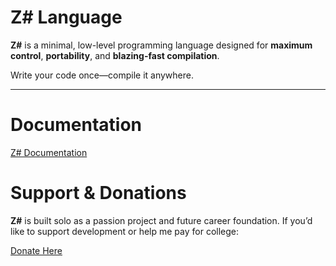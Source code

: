 # Z# Language

**Z#** is a minimal, low-level programming language designed for **maximum control**, **portability**, and **blazing-fast compilation**.

Write your code once—compile it anywhere.

---

# Documentation

[Z# Documentation](https://docs.zsharp.dev)

# Support & Donations

**Z#** is built solo as a passion project and future career foundation.
If you’d like to support development or help me pay for college:

[Donate Here](https://zsharp.dev/donate)
